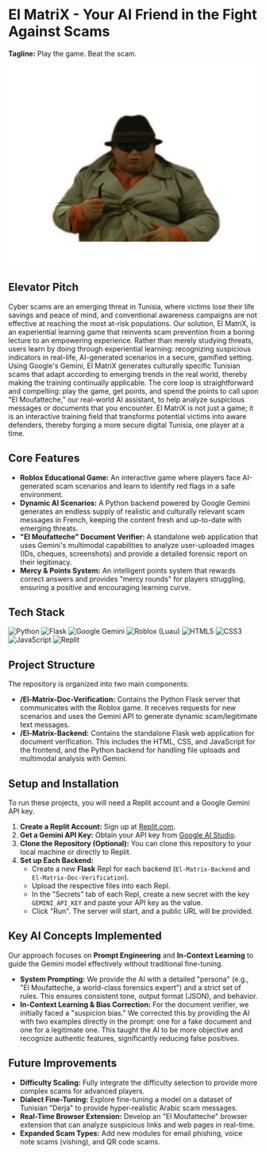# El MatriX - Your AI Friend in the Fight Against Scams

**Tagline:** Play the game. Beat the scam.

![El MatriX Feature](El-Matrix-Doc-Verification/static/moufatteche.png) 
<!-- Make sure this path is correct if you change the folder names -->

## Elevator Pitch

Cyber scams are an emerging threat in Tunisia, where victims lose their life savings and peace of mind, and conventional awareness campaigns are not effective at reaching the most at-risk populations. Our solution, El MatriX, is an experiential learning game that reinvents scam prevention from a boring lecture to an empowering experience. Rather than merely studying threats, users learn by doing through experiential learning: recognizing suspicious indicators in real-life, AI-generated scenarios in a secure, gamified setting. Using Google's Gemini, El MatriX generates culturally specific Tunisian scams that adapt according to emerging trends in the real world, thereby making the training continually applicable. The core loop is straightforward and compelling: play the game, get points, and spend the points to call upon "El Moufatteche," our real-world AI assistant, to help analyze suspicious messages or documents that you encounter. El MatriX is not just a game; it is an interactive training field that transforms potential victims into aware defenders, thereby forging a more secure digital Tunisia, one player at a time.

## Core Features

-   **Roblox Educational Game:** An interactive game where players face AI-generated scam scenarios and learn to identify red flags in a safe environment.
-   **Dynamic AI Scenarios:** A Python backend powered by Google Gemini generates an endless supply of realistic and culturally relevant scam messages in French, keeping the content fresh and up-to-date with emerging threats.
-   **"El Moufatteche" Document Verifier:** A standalone web application that uses Gemini's multimodal capabilities to analyze user-uploaded images (IDs, cheques, screenshots) and provide a detailed forensic report on their legitimacy.
-   **Mercy & Points System:** An intelligent points system that rewards correct answers and provides "mercy rounds" for players struggling, ensuring a positive and encouraging learning curve.

## Tech Stack

![Python](https://img.shields.io/badge/Python-3776AB?style=for-the-badge&logo=python&logoColor=white)
![Flask](https://img.shields.io/badge/Flask-000000?style=for-the-badge&logo=flask&logoColor=white)
![Google Gemini](https://img.shields.io/badge/Google_Gemini-8E77D3?style=for-the-badge&logo=google&logoColor=white)
![Roblox (Luau)](https://img.shields.io/badge/Roblox-000000?style=for-the-badge&logo=roblox&logoColor=white)
![HTML5](https://img.shields.io/badge/HTML5-E34F26?style=for-the-badge&logo=html5&logoColor=white)
![CSS3](https://img.shields.io/badge/CSS3-1572B6?style=for-the-badge&logo=css3&logoColor=white)
![JavaScript](https://img.shields.io/badge/JavaScript-F7DF1E?style=for-the-badge&logo=javascript&logoColor=black)
![Replit](https://img.shields.io/badge/Hosted_on-Replit-F26207?style=for-the-badge&logo=replit&logoColor=white)


## Project Structure

The repository is organized into two main components:

-   **/El-Matrix-Doc-Verification:** Contains the Python Flask server that communicates with the Roblox game. It receives requests for new scenarios and uses the Gemini API to generate dynamic scam/legitimate text messages.
-   **/El-Matrix-Backend:** Contains the standalone Flask web application for document verification. This includes the HTML, CSS, and JavaScript for the frontend, and the Python backend for handling file uploads and multimodal analysis with Gemini.

## Setup and Installation

To run these projects, you will need a Replit account and a Google Gemini API key.

1.  **Create a Replit Account:** Sign up at [Replit.com](https://replit.com).
2.  **Get a Gemini API Key:** Obtain your API key from [Google AI Studio](https://ai.google.dev/studio).
3.  **Clone the Repository (Optional):** You can clone this repository to your local machine or directly to Replit.
4.  **Set up Each Backend:**
    -   Create a new **Flask** Repl for each backend (`El-Matrix-Backend` and `El-Matrix-Doc-Verification`).
    -   Upload the respective files into each Repl.
    -   In the "Secrets" tab of each Repl, create a new secret with the key `GEMINI_API_KEY` and paste your API key as the value.
    -   Click "Run". The server will start, and a public URL will be provided.

## Key AI Concepts Implemented

Our approach focuses on **Prompt Engineering** and **In-Context Learning** to guide the Gemini model effectively without traditional fine-tuning.

-   **System Prompting:** We provide the AI with a detailed "persona" (e.g., "El Moufatteche, a world-class forensics expert") and a strict set of rules. This ensures consistent tone, output format (JSON), and behavior.
-   **In-Context Learning & Bias Correction:** For the document verifier, we initially faced a "suspicion bias." We corrected this by providing the AI with two examples directly in the prompt: one for a fake document and one for a legitimate one. This taught the AI to be more objective and recognize authentic features, significantly reducing false positives.

## Future Improvements

-   **Difficulty Scaling:** Fully integrate the difficulty selection to provide more complex scams for advanced players.
-   **Dialect Fine-Tuning:** Explore fine-tuning a model on a dataset of Tunisian "Derja" to provide hyper-realistic Arabic scam messages.
-   **Real-Time Browser Extension:** Develop an "El Moufatteche" browser extension that can analyze suspicious links and web pages in real-time.
-   **Expanded Scam Types:** Add new modules for email phishing, voice note scams (vishing), and QR code scams.
